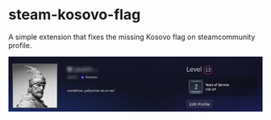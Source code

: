 # steam-kosovo-flag
 A simple extension that fixes the missing Kosovo flag on steamcommunity profile.

<img src="https://raw.githubusercontent.com/AmirAliuA/steam-kosovo-flag/main/result.png">
